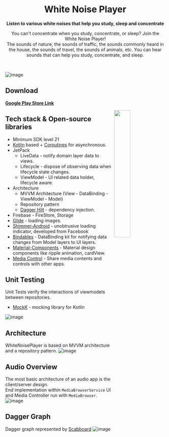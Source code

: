 <h1 align="center">White Noise Player</h1>

<p align="center">
<b>Listen to various white noises that help you study, sleep and concentrate</b>
</p>
<p align="center">  
You can't concentrate when you study, concentrate, or sleep?
Join the White Noise Player!<br>
The sounds of nature, the sounds of traffic, the sounds commonly heard in the house, the sounds of travel, the sounds of animals, etc.
You can hear sounds that can help you study, concentrate, and sleep.
</p>
</br>  

![image](https://user-images.githubusercontent.com/39984656/115113874-6531c180-9fc7-11eb-8547-829ab9d9035f.jpeg)


## Download
<b>[Google Play Store Link](https://play.google.com/store/apps/details?id=com.beomjo.whitenoise)</b>

<img src="/previews/preview.gif" align="right" width="32%"/>  

## Tech stack & Open-source libraries
- Minimum SDK level 21
- [Kotlin](https://kotlinlang.org/) based + [Coroutines](https://github.com/Kotlin/kotlinx.coroutines) for asynchronous.
- JetPack
  - LiveData - notify domain layer data to views.
  - Lifecycle - dispose of observing data when lifecycle state changes.
  - ViewModel - UI related data holder, lifecycle aware.
- Architecture
  - MVVM Architecture (View - DataBinding - ViewModel - Model)
  - Repository pattern
  - [Dagger Hilt](https://dagger.dev/hilt/) - dependency injection.  
- Firebase - FireStore, Storage
- [Glide](https://github.com/bumptech/glide) - loading images.
- [Shimmer-Android](https://github.com/facebook/shimmer-android) - unobtrusive loading indicator, developed from Facebook 
- [Bindables](https://github.com/skydoves/Bindables) - DataBinding kit for notifying data changes from Model layers to UI layers.
- [Material-Components](https://github.com/material-components/material-components-android) - Material design components like ripple animation, cardView.
- [Media Control](https://developer.android.com/jetpack/androidx/releases/media) - Share media contents and controls with other apps.  


## Unit Testing
Unit Tests verify the interactions of viewmodels between repositories.
- [MockK](https://mockk.io/) - mocking library for Kotlin  

![image](https://user-images.githubusercontent.com/39984656/115115204-0d4a8900-9fce-11eb-9366-40dceb438785.png)


## Architecture
WhiteNoisePlayer is based on MVVM architecture and a repository pattern.
![image](https://user-images.githubusercontent.com/39984656/115115521-e2613480-9fcf-11eb-84a3-d9787999e22f.png)


## Audio Overview
The most basic architecture of an audio app is the client/server design.  
End implementation within `MediaBrowserService` UI and Media Controller run with `MediaBrowser`.
![image](https://user-images.githubusercontent.com/39984656/115116340-f60e9a00-9fd3-11eb-8d3e-91a4370a7f4b.png)


## Dagger Graph
Dagger graph represented by [Scabboard](https://arunkumar9t2.github.io/scabbard/)
![image](https://user-images.githubusercontent.com/39984656/115116768-69191000-9fd6-11eb-95e0-bd3d9d4ebe4f.png)
